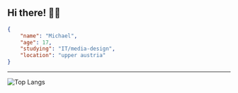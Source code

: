 ## Hi there! 🐶👋 

```json
{
    "name": "Michael",
    "age": 17,
    "studying": "IT/media-design",
    "location": "upper austria"
}
```
----

![Top Langs](https://github-readme-stats.vercel.app/api/top-langs/?username=Michiii11&layout=compact&theme=dark&hide_border=true)
